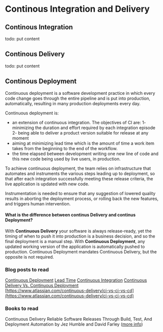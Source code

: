 # Continous Integration and Delivery

## Continous Integration

todo: put content

## Continous Delivery

todo: put content

## Continous Deployment

Continuous deployment is a software development practice in which every code change goes through the entire pipeline and is put into production, automatically, resulting in many production deployments every day.

Continuous deployment is: 
- an extension of continuous integration. The objectives of CI are: 
    1- minimizing the duration and effort required by each integration episode
    2- being able to deliver a product version suitable for release at any moment
- aiming at minimizing lead time which is the amount of time a work item takes from the beginning to the end of the workflow.
- the time elapsed between development writing one new line of code and this new code being used by live users, in production.

To achieve continuous deployment, the team relies on infrastructure that automates and instruments the various steps leading up to deployment, so that after each integration successfully meeting these release criteria, the live application is updated with new code.

Instrumentation is needed to ensure that any suggestion of lowered quality results in aborting the deployment process, or rolling back the new features, and triggers human intervention.

#### What is the difference between continus Delivery  and continus Deployment?
With **Continuous Delivery** your software is always release-ready, yet the timing of when to push it into production is a business decision, and so the final deployment is a manual step. With **Continuous Deployment**, any updated working version of the application is automatically pushed to production. Continuous Deployment mandates Continuous Delivery, but the opposite is not required.

### Blog posts to read
[Continuous Deployment](https://www.agilealliance.org/glossary/continuous-deployment)
[Lead Time](https://www.agilealliance.org/glossary/lead-time "Lead Time")
[Continuous Integration](https://www.agilealliance.org/glossary/continuous-integrationhttp:// "Continuous Integration")
[Continuous Delivery Vs. Continuous Deployment](https://puppet.com/blog/continuous-delivery-vs-continuous-deployment-what-s-diff "Continuous Delivery Vs. Continuous Deployment")
[https://www.atlassian.com/continuous-delivery/ci-vs-ci-vs-cd](https://www.atlassian.com/continuous-delivery/ci-vs-ci-vs-cd)

### Books to read
Continuous Delivery Reliable Software Releases Through Build, Test, And Deployment Automation by Jez Humble and David Farley ([more info](https://martinfowler.com/books/continuousDelivery.html "more info"))
